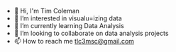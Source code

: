 - 👋 Hi, I'm Tim Coleman
- 👀 I’m interested in visualu=izing data
- 🌱 I’m currently learning Data Analysis
- 💞️ I’m looking to collaborate on data analysis projects
- 📫 How to reach me tlc3msc@gmail.com

<!---
tlc3ngsc/tlc3ngsc is a ✨ special ✨ repository because its `README.md` (this file) appears on your GitHub profile.
You can click the Preview link to take a look at your changes.
--->
